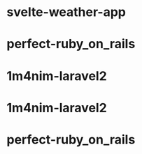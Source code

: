 # svelte-weather-app
# perfect-ruby_on_rails
# 1m4nim-laravel2
# 1m4nim-laravel2
# perfect-ruby_on_rails
